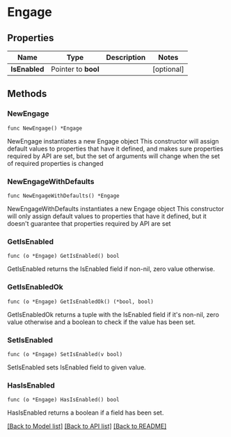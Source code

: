 # Engage

## Properties

Name | Type | Description | Notes
------------ | ------------- | ------------- | -------------
**IsEnabled** | Pointer to **bool** |  | [optional] 

## Methods

### NewEngage

`func NewEngage() *Engage`

NewEngage instantiates a new Engage object
This constructor will assign default values to properties that have it defined,
and makes sure properties required by API are set, but the set of arguments
will change when the set of required properties is changed

### NewEngageWithDefaults

`func NewEngageWithDefaults() *Engage`

NewEngageWithDefaults instantiates a new Engage object
This constructor will only assign default values to properties that have it defined,
but it doesn't guarantee that properties required by API are set

### GetIsEnabled

`func (o *Engage) GetIsEnabled() bool`

GetIsEnabled returns the IsEnabled field if non-nil, zero value otherwise.

### GetIsEnabledOk

`func (o *Engage) GetIsEnabledOk() (*bool, bool)`

GetIsEnabledOk returns a tuple with the IsEnabled field if it's non-nil, zero value otherwise
and a boolean to check if the value has been set.

### SetIsEnabled

`func (o *Engage) SetIsEnabled(v bool)`

SetIsEnabled sets IsEnabled field to given value.

### HasIsEnabled

`func (o *Engage) HasIsEnabled() bool`

HasIsEnabled returns a boolean if a field has been set.


[[Back to Model list]](../README.md#documentation-for-models) [[Back to API list]](../README.md#documentation-for-api-endpoints) [[Back to README]](../README.md)


